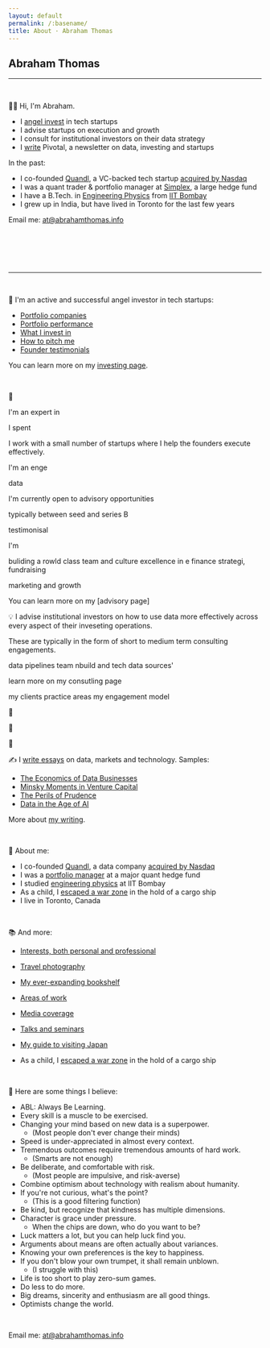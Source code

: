 ```yaml
---
layout: default
permalink: /:basename/
title: About · Abraham Thomas
---
```


## Abraham Thomas

----

<br/>

👋🏼 Hi, I'm Abraham.  

* I [angel invest](https://abrahamthomas.info/investing/) in tech startups  
* I advise startups on execution and growth  
* I consult for institutional investors on their data strategy  
* I [write](https://abrahamthomas.info/writing/) Pivotal, a newsletter on data, investing and startups  

In the past:

* I co-founded [Quandl](https://data.nasdaq.com), a VC-backed tech startup [acquired by Nasdaq](https://www.ft.com/content/e6de9e30-f743-11e8-af46-2022a0b02a6c)    
* I was a quant trader & portfolio manager at [Simplex](https://www.simplexasset.com), a large hedge fund 
* I have a B.Tech. in [Engineering Physics](https://en.wikipedia.org/wiki/Engineering_physics) from [IIT Bombay](https://www.iitb.ac.in)  
* I grew up in India, but have lived in Toronto for the last few years   


Email me: <u><a href="mailto:at@abrahamthomas.info">at@abrahamthomas.info</a></u>

<br/>
<br/>
<br/>
<br/>

----

<br/>


🌱 I'm an active and successful angel investor in tech startups:
* [Portfolio companies](https://abrahamthomas.info/portfolio-companies/)
* [Portfolio performance](https://abrahamthomas.info/portfolio-statistics/)
* [What I invest in](https://abrahamthomas.info/angel-criteria/)
* [How to pitch me](https://abrahamthomas.info/pitch-me/)
* [Founder testimonials](https://abrahamthomas.info/testimonials/)  

You can learn more on my [investing page](https://abrahamthomas.info/investing/).  

&nbsp;  


🚀



I'm an expert in 

I spent 

I work with a small number of startups where I help the founders execute effectively. 

I'm an enge

data

I'm currently open to advisory opportunities

typically between seed and series B

testimonisal



I'm 

buliding a rowld class team and culture 
excellence in e
finance strategi, fundraising

marketing and growth

You can learn more on my [advisory page]

💡 I advise institutional investors on how to use data more effectively across every aspect of their inveseting operations.  

These are typically in the form of short to medium term consulting engagements.

data pipelines
team nbuild and tech
data sources'

learn more on my consutling page

my clients
practice areas
my engagement model


🚀 


💪

🦉




✍️ I <a href="https://pivotal.substack.com">write essays</a> on data, markets and technology. Samples:    
* [The Economics of Data Businesses](https://pivotal.substack.com/p/economics-of-data-biz)  
* [Minsky Moments in Venture Capital](https://pivotal.substack.com/p/minsky-moments-in-venture-capital)  
* [The Perils of Prudence](https://pivotal.substack.com/p/the-perils-of-prudence)  
* [Data in the Age of AI](https://pivotal.substack.com/p/data-in-the-age-of-ai)  

More about [my writing](https://abrahamthomas.info/writing/).  

&nbsp;  





🚀 About me:
* I co-founded [Quandl](https://www.quandl.com/), a data company [acquired by Nasdaq](https://www.ft.com/content/e6de9e30-f743-11e8-af46-2022a0b02a6c)  
* I was a [portfolio manager](https://abrahamthomas.info/the-accidental-investor/) at a major quant hedge fund  
* I studied [engineering physics](https://en.wikipedia.org/wiki/Engineering_physics) at IIT Bombay  
* As a child, I [escaped a war zone](https://abrahamthomas.info/invasion/) in the hold of a cargo ship   
* I live in Toronto, Canada  

&nbsp;  

📚 And more:
* [Interests, both personal and professional](https://abrahamthomas.info/interests/)
* [Travel photography](https://abrahamthomas.info/gallery/)
* [My ever-expanding bookshelf](https://abrahamthomas.info/library/)
* [Areas of work](https://abrahamthomas.info/work/)
* [Media coverage](https://abrahamthomas.info/press/)
* [Talks and seminars](https://abrahamthomas.info/talks/)
* [My guide to visiting Japan](https://abrahamthomas.gumroad.com/l/wwrni)

* As a child, I [escaped a war zone](https://abrahamthomas.info/invasion/) in the hold of a cargo ship   


&nbsp;  

🧭 Here are some things I believe:  
* ABL: Always Be Learning.  
* Every skill is a muscle to be exercised.  
* Changing your mind based on new data is a superpower.  
    - (Most people don't ever change their minds)  
* Speed is under-appreciated in almost every context.  
* Tremendous outcomes require tremendous amounts of hard work.  
    - (Smarts are not enough)  
* Be deliberate, and comfortable with risk.  
    - (Most people are impulsive, and risk-averse)  
* Combine optimism about technology with realism about humanity.  
* If you're not curious, what's the point?  
    - (This is a good filtering function)  
* Be kind, but recognize that kindness has multiple dimensions.  
* Character is grace under pressure.  
    - When the chips are down, who do you want to be?  
* Luck matters a lot, but you can help luck find you.  
* Arguments about means are often actually about variances.  
* Knowing your own preferences is the key to happiness.  
* If you don't blow your own trumpet, it shall remain unblown.  
    - (I struggle with this)  
* Life is too short to play zero-sum games.  
* Do less to do more.  
* Big dreams, sincerity and enthusiasm are all good things.  
* Optimists change the world.  
  	
&nbsp;  

Email me: <u><a href="mailto:at@abrahamthomas.info">at@abrahamthomas.info</a></u>

<br/>
<br/>
<br/>
